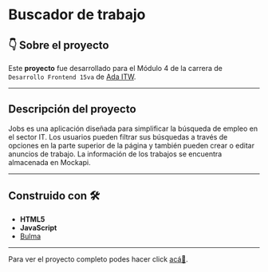 # Buscador de trabajo

## 👇 Sobre el proyecto

Este **proyecto** fue desarrollado para el Módulo 4 de la carrera de `Desarrollo Frontend 15va` de [Ada ITW](https://adaitw.org/).

---

## Descripción del proyecto

Jobs es una aplicación diseñada para simplificar la búsqueda de empleo en el sector IT. Los usuarios pueden filtrar sus búsquedas a través de opciones en la parte superior de la página y también pueden crear o editar anuncios de trabajo. La información de los trabajos se encuentra almacenada en Mockapi.

---

## Construido con 🛠

- **HTML5**
- **JavaScript**
- [Bulma](https://bulma.io/documentation/elements/)

---

Para ver el proyecto completo podes hacer click [acá💜](https://nancycrojas.github.io/jobs/).
